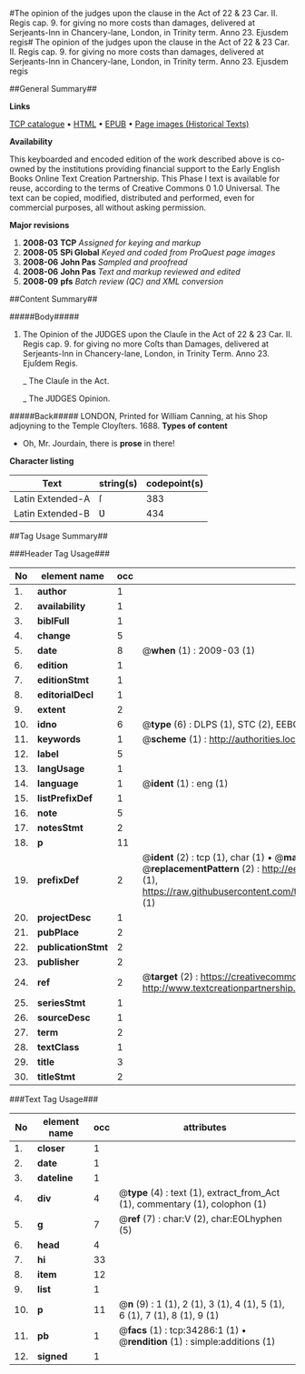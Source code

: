 #The opinion of the judges upon the clause in the Act of 22 & 23 Car. II. Regis cap. 9. for giving no more costs than damages, delivered at Serjeants-Inn in Chancery-lane, London, in Trinity term. Anno 23. Ejusdem regis#
The opinion of the judges upon the clause in the Act of 22 & 23 Car. II. Regis cap. 9. for giving no more costs than damages, delivered at Serjeants-Inn in Chancery-lane, London, in Trinity term. Anno 23. Ejusdem regis

##General Summary##

**Links**

[TCP catalogue](http://www.ota.ox.ac.uk/tcp/)  • 
[HTML](http://tei.it.ox.ac.uk/tcp/Texts-HTML/free/A53/A53384.html)  • 
[EPUB](http://tei.it.ox.ac.uk/tcp/Texts-EPUB/free/A53/A53384.epub) • 
[Page images (Historical Texts)](https://data.historicaltexts.jisc.ac.uk/view?pubId=eebo-99829841e&pageId=eebo-99829841e-34286-1)

**Availability**

This keyboarded and encoded edition of the
	       work described above is co-owned by the institutions
	       providing financial support to the Early English Books
	       Online Text Creation Partnership. This Phase I text is
	       available for reuse, according to the terms of Creative
	       Commons 0 1.0 Universal. The text can be copied,
	       modified, distributed and performed, even for
	       commercial purposes, all without asking permission.

**Major revisions**

1. __2008-03__ __TCP__ *Assigned for keying and markup*
1. __2008-05__ __SPi Global__ *Keyed and coded from ProQuest page images*
1. __2008-06__ __John Pas__ *Sampled and proofread*
1. __2008-06__ __John Pas__ *Text and markup reviewed and edited*
1. __2008-09__ __pfs__ *Batch review (QC) and XML conversion*

##Content Summary##

#####Body#####

1. The Opinion of the JƲDGES upon the Clauſe in the Act of 22 & 23 Car. II. Regis cap. 9. for giving no more Coſts than Damages, delivered at Serjeants-Inn in Chancery-lane, London, in Trinity Term. Anno 23. Ejuſdem Regis.

    _ The Clauſe in the Act.

    _ The JƲDGES Opinion.

#####Back#####
LONDON, Printed for William Canning, at his Shop adjoyning to the Temple Cloyſters. 1688.
**Types of content**

  * Oh, Mr. Jourdain, there is **prose** in there!

**Character listing**


|Text|string(s)|codepoint(s)|
|---|---|---|
|Latin Extended-A|ſ|383|
|Latin Extended-B|Ʋ|434|

##Tag Usage Summary##

###Header Tag Usage###

|No|element name|occ|attributes|
|---|---|---|---|
|1.|__author__|1||
|2.|__availability__|1||
|3.|__biblFull__|1||
|4.|__change__|5||
|5.|__date__|8| @__when__ (1) : 2009-03 (1)|
|6.|__edition__|1||
|7.|__editionStmt__|1||
|8.|__editorialDecl__|1||
|9.|__extent__|2||
|10.|__idno__|6| @__type__ (6) : DLPS (1), STC (2), EEBO-CITATION (1), PROQUEST (1), VID (1)|
|11.|__keywords__|1| @__scheme__ (1) : http://authorities.loc.gov/ (1)|
|12.|__label__|5||
|13.|__langUsage__|1||
|14.|__language__|1| @__ident__ (1) : eng (1)|
|15.|__listPrefixDef__|1||
|16.|__note__|5||
|17.|__notesStmt__|2||
|18.|__p__|11||
|19.|__prefixDef__|2| @__ident__ (2) : tcp (1), char (1)  •  @__matchPattern__ (2) : ([0-9\-]+):([0-9IVX]+) (1), (.+) (1)  •  @__replacementPattern__ (2) : http://eebo.chadwyck.com/downloadtiff?vid=$1&page=$2 (1), https://raw.githubusercontent.com/textcreationpartnership/Texts/master/tcpchars.xml#$1 (1)|
|20.|__projectDesc__|1||
|21.|__pubPlace__|2||
|22.|__publicationStmt__|2||
|23.|__publisher__|2||
|24.|__ref__|2| @__target__ (2) : https://creativecommons.org/publicdomain/zero/1.0/ (1), http://www.textcreationpartnership.org/docs/. (1)|
|25.|__seriesStmt__|1||
|26.|__sourceDesc__|1||
|27.|__term__|2||
|28.|__textClass__|1||
|29.|__title__|3||
|30.|__titleStmt__|2||


###Text Tag Usage###

|No|element name|occ|attributes|
|---|---|---|---|
|1.|__closer__|1||
|2.|__date__|1||
|3.|__dateline__|1||
|4.|__div__|4| @__type__ (4) : text (1), extract_from_Act (1), commentary (1), colophon (1)|
|5.|__g__|7| @__ref__ (7) : char:V (2), char:EOLhyphen (5)|
|6.|__head__|4||
|7.|__hi__|33||
|8.|__item__|12||
|9.|__list__|1||
|10.|__p__|11| @__n__ (9) : 1 (1), 2 (1), 3 (1), 4 (1), 5 (1), 6 (1), 7 (1), 8 (1), 9 (1)|
|11.|__pb__|1| @__facs__ (1) : tcp:34286:1 (1)  •  @__rendition__ (1) : simple:additions (1)|
|12.|__signed__|1||
